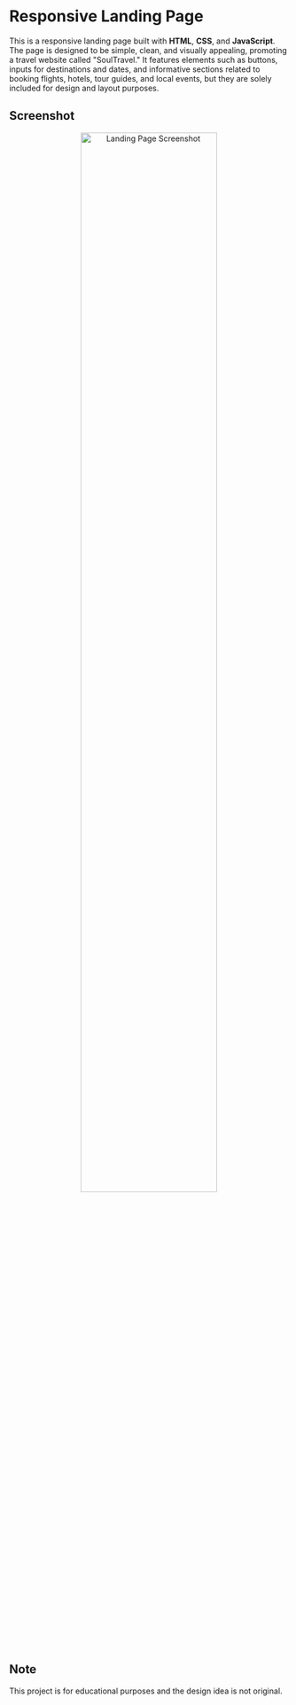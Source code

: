 # Responsive Landing Page

This is a responsive landing page built with **HTML**, **CSS**, and **JavaScript**. The page is designed to be simple, clean, and visually appealing, promoting a travel website called "SoulTravel." 
It features elements such as buttons, inputs for destinations and dates, and informative sections related to booking flights, hotels, tour guides, and local events, but they are solely included for design and layout purposes.

## Screenshot

<div align="center">
    <img src="https://github.com/user-attachments/assets/26ed4beb-0c97-47f0-bf0e-19897b516492" alt="Landing Page Screenshot" style="width: 70%; border-radius: 8px;">
</div>

## Note

This project is for educational purposes and the design idea is not original. 
